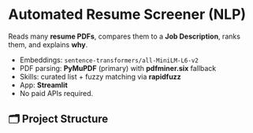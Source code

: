 # Automated Resume Screener (NLP)

Reads many **resume PDFs**, compares them to a **Job Description**, ranks them, and explains **why**.
- Embeddings: `sentence-transformers/all-MiniLM-L6-v2`
- PDF parsing: **PyMuPDF** (primary) with **pdfminer.six** fallback
- Skills: curated list + fuzzy matching via **rapidfuzz**
- App: **Streamlit**
- No paid APIs required.

## 🗂️ Project Structure
